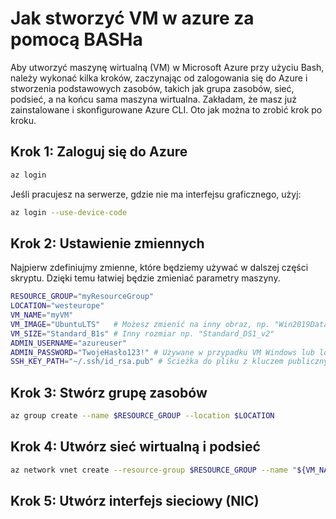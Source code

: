 # Jak stworzyć VM w azure za pomocą BASHa
Aby utworzyć maszynę wirtualną (VM) w Microsoft Azure przy użyciu Bash, należy wykonać kilka kroków, zaczynając od zalogowania się do Azure i stworzenia podstawowych zasobów, takich jak grupa zasobów, sieć, podsieć, a na końcu sama maszyna wirtualna. Zakładam, że masz już zainstalowane i skonfigurowane Azure CLI. Oto jak można to zrobić krok po kroku.

## Krok 1: Zaloguj się do Azure

```bash
az login
```
Jeśli pracujesz na serwerze, gdzie nie ma interfejsu graficznego, użyj:

```bash
az login --use-device-code
```
## Krok 2: Ustawienie zmiennych

Najpierw zdefiniujmy zmienne, które będziemy używać w dalszej części skryptu. Dzięki temu łatwiej będzie zmieniać parametry maszyny.
```bash
RESOURCE_GROUP="myResourceGroup"
LOCATION="westeurope"
VM_NAME="myVM"
VM_IMAGE="UbuntuLTS"   # Możesz zmienić na inny obraz, np. "Win2019Datacenter"
VM_SIZE="Standard_B1s" # Inny rozmiar np. "Standard_DS1_v2"
ADMIN_USERNAME="azureuser"
ADMIN_PASSWORD="TwojeHasło123!" # Używane w przypadku VM Windows lub loginu z hasłem
SSH_KEY_PATH="~/.ssh/id_rsa.pub" # Ścieżka do pliku z kluczem publicznym (dla VM Linux)
```
## Krok 3: Stwórz grupę zasobów

```bash
az group create --name $RESOURCE_GROUP --location $LOCATION
```
## Krok 4: Utwórz sieć wirtualną i podsieć
``` bash
az network vnet create --resource-group $RESOURCE_GROUP --name "${VM_NAME}VNet" --subnet-name "${VM_NAME}Subnet"
```
## Krok 5: Utwórz interfejs sieciowy (NIC)
